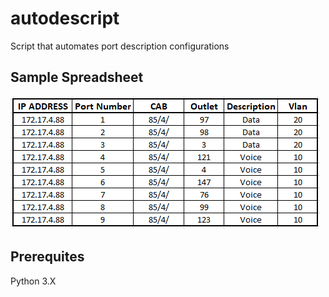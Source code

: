 # autodescript
Script that automates port description configurations

## Sample Spreadsheet
![imagespread.PNG](imagespread.PNG)

## Prerequites
Python 3.X





